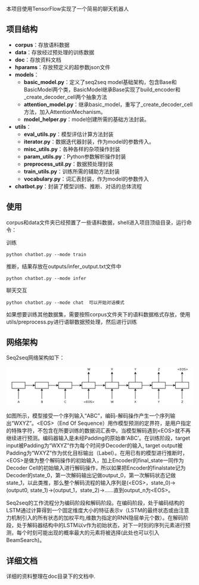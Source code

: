 <script type="text/javascript" src="http://cdn.mathjax.org/mathjax/latest/MathJax.js?config=default"></script>

本项目使用TensorFlow实现了一个简易的聊天机器人

## 项目结构

* **corpus**：存放语料数据
* **data**：存放经过预处理的训练数据
* **doc**：存放资料文档
* **hparams**：存放预定义的超参数json文件
* **models**：
  * **basic_model.py**：定义了seq2seq model基础架构，包含Base和BasicModel两个类，BasicModel继承Base实现了build_encoder和_create_decoder_cell两个抽象方法
  * **attention_model.py**：继承basic_model，重写了_create_decoder_cell方法，加入AttentionMechanism。
  * **model_helper.py**：model创建所需的基础方法封装。
* **utils**：
  * **eval_utils.py**：模型评估计算方法封装
  * **iterator.py**：数据迭代器封装，作为model的参数传入。
  * **misc_utils.py**：各种各样的杂项操作封装
  * **param_utils.py**：Python参数解析操作封装
  * **preprocess_util.py**：数据预处理封装
  * **train_utils.py**：训练所需的辅助方法封装
  * **vocabulary.py**：词汇表封装，作为model的参数传入
* **chatbot.py**：封装了模型训练、推断、对话的总体流程

## 使用

corpus和data文件夹已经预置了一些语料数据，shell进入项目顶级目录，运行命令：

训练

    python chatbot.py --mode train

推断，结果存放在outputs/infer_output.txt文件中

    python chatbot.py --mode infer

聊天交互

    python chatbot.py --mode chat  可以开始对话模式

如果想要训练其他数据集，需要按照corpus文件夹下的语料数据格式存放，使用utils/preprocess.py进行语聊数据预处理，然后进行训练

## 网络架构
Seq2seq网络架构如下：

![Seq2seq网络架构](https://github.com/Boreaso/tensorflow-chatbot/raw/master/images/seq2seq_architecture.png)

如图所示，模型接受一个序列输入“ABC”，编码-解码操作产生一个序列输出“WXYZ”。<EOS\>（End Of Sequence）用作模型预测的定界符，是用户指定的特殊字符，不包含在所要训练的数据词汇表中。当模型解码遇到<EOS\>就不再继续进行预测。编码器输入是未经Padding的原始串‘ABC’。在训练阶段，target input被Padding为“<EOS>WXYZ”作为每个时间步Decoder的输入, target output被Padding为“WXYZ<EOS>”作为优化目标输出（Label）。在用已有的模型进行推断时，<EOS\>是做为整个解码操作的初始输入，加上Encoder的final_state一同作为Decoder Cell的初始输入进行解码操作，所以如果把Encoder的finalstate记为Decoder的state_0，第一次解码输出记做output_0，第一次解码状态记做state_1，以此类推，那么整个解码流程的输入序列是(<EOS\>，state_0)->(output0, state_1)->(output_1，state_2)->……直到output_n为<EOS\>。

Seq2seq的工作流程分为编码阶段和解码阶段。在编码阶段，处于编码结构的LSTM通过计算得到一个固定维度大小的特征表示v（LSTM的最终状态或由注意力机制引入的所有状态的加权平均,维数为指定的RNN隐层单元个数）。在解码阶段，处于解码器结构中的LSTM以v作为初始状态，对下一时刻的序列元素进行预测，每个时刻可能出现的概率最大的元素将被选择(此处也可以引入BeamSearch)。

## 详细文档

详细的资料整理在doc目录下的文档中.
